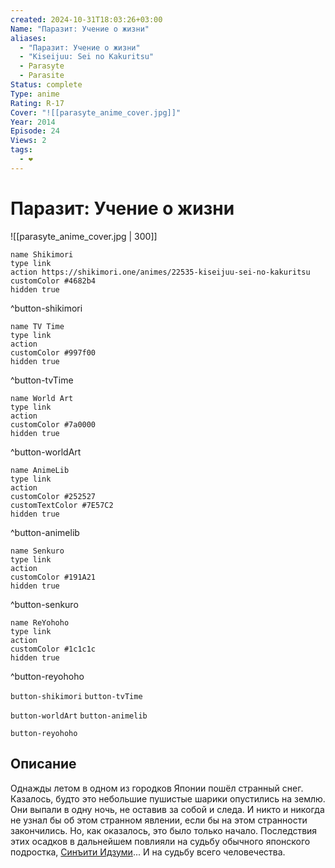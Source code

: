 ```yaml
---
created: 2024-10-31T18:03:26+03:00
Name: "Паразит: Учение о жизни"
aliases:
  - "Паразит: Учение о жизни"
  - "Kiseijuu: Sei no Kakuritsu"
  - Parasyte
  - Parasite
Status: complete
Type: anime
Rating: R-17
Cover: "![[parasyte_anime_cover.jpg]]"
Year: 2014
Episode: 24
Views: 2
tags:
  - ❤
---
```


# Паразит: Учение о жизни

![[parasyte_anime_cover.jpg | 300]]

```button
name Shikimori
type link
action https://shikimori.one/animes/22535-kiseijuu-sei-no-kakuritsu
customColor #4682b4
hidden true
```
^button-shikimori

```button
name TV Time
type link
action 
customColor #997f00
hidden true
```
^button-tvTime

```button
name World Art
type link
action 
customColor #7a0000
hidden true
```
^button-worldArt

```button
name AnimeLib
type link
action 
customColor #252527
customTextColor #7E57C2
hidden true
```
^button-animelib

```button
name Senkuro
type link
action 
customColor #191A21
hidden true
```
^button-senkuro

```button
name ReYohoho
type link
action 
customColor #1c1c1c
hidden true
```
^button-reyohoho



`button-shikimori` `button-tvTime`

`button-worldArt` `button-animelib`

`button-reyohoho`

## Описание

Однажды летом в одном из городков Японии пошёл странный снег. Казалось, будто это небольшие пушистые шарики опустились на землю. Они выпали в одну ночь, не оставив за собой и следа. И никто и никогда не узнал бы об этом странном явлении, если бы на этом странности закончились. Но, как оказалось, это было только начало. Последствия этих осадков в дальнейшем повлияли на судьбу обычного японского подростка, [Синъити Идзуми](https://shikimori.one/characters/12323-shinichi-izumi)... И на судьбу всего человечества.
